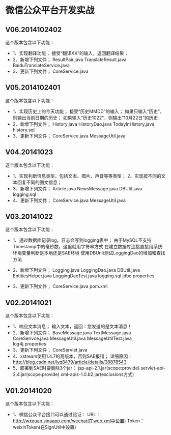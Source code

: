 微信公众平台开发实战
================

V06.2014102402
----------------
这个版本包含以下功能：
*   1、实现翻译功能；
		接受“翻译XX”的输入，返回翻译结果；
*   2、新增下列文件；
		ResultPair.java
		TranslateResult.java
		BaiduTranslateService.java
*   3、更新下列文件；
		CoreService.java

V05.2014102401
----------------
这个版本包含以下功能：
*   1、实现历史上的今天功能；
		接受“历史MMDD”的输入；
		如果只输入“历史”，则输出当前日期的历史；
		如果输入“历史1022”，则输出“10月22日”的历史
*   2、新增下列文件；
		History.java
		HistoryDao.java
		TodayInHistory.java
		history.sql
*   3、更新下列文件；
		CoreService.java
		MessageUtil.java

V04.20141023
----------------
这个版本包含以下功能：
*   1、实现判断信息类型，包括文本、图片、声音等等类型；
	2、实现按不同的文本回复不同的图文信息；
*   3、新增下列文件；
		Article.java
		NewsMessage.java
		DBUtil.java
		logging.sql
*   4、更新下列文件；
		CoreService.java
		MessageUtil.java

V03.20141022
----------------
这个版本包含以下功能：
*   1、通过数据库记录log，日志会写到logging表中；
		由于MySQL不支持Timestamp中的毫秒数，这里就用字符串方式
		在建立数据库连接直接用系统环境变量判断是本地还是SAE环境
		使用DBUnit测试LoggingDao的增加和查找方法
*   2、新增下列文件；
		Logging.java
		LoggingDao.java
		DBUtil.java
		EntitiesHelper.java
		LoggingDaoTest.java
		logging.sql
		jdbc.properties
		
*   3、更新下列文件；
		CoreService.java
		pom.xml

V02.20141021
----------------
这个版本包含以下功能：
*   1、响应文本消息；
	输入文本，返回：您发送的是文本消息！
*   2、新增下列文件；
		BaseMessage.java
		TextMessage.java
		CoreSerivce.java
		MessageUtil.java
		MessageUtilTest.java
		log4j.properties
*   3、更新下列文件；
		CoreServlet.java
*   4、xstream使用1.4.7的高版本，否则SAE报错；
	详细原因：http://blog.csdn.net/lyq8479/article/details/38878543
*   5、部署到SAE时要删除3个jar：
	jsp-api-2.1.jar(scope:provide)
	servlet-api-2.4.jar(scope:provide)
	xml-apis-1.0.b2.jar(exclusions方式)

V01.20141020
---------------
这个版本包含以下功能：
*   1、微信公众平台接口可以通过验证：
	URL：http://wxquan.sinaapp.com/wechat(在web.xml中设置)
	Token：weixinToken(在SignUtil中设置)